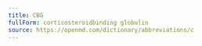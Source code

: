 ```yaml
---
title: CBG
fullForm: corticosteroidbinding globulin
source: https://openmd.com/dictionary/abbreviations/c
---
```

